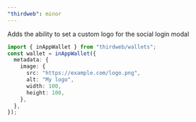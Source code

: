 ```yaml
---
"thirdweb": minor
---
```


Adds the ability to set a custom logo for the social login modal

```ts
import { inAppWallet } from "thirdweb/wallets";
const wallet = inAppWallet({
  metadata: {
    image: {
      src: "https://example.com/logo.png",
      alt: "My logo",
      width: 100,
      height: 100,
    },
  },
});
```
